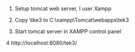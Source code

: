 
1. Setup tomcat web server, I user Xampp

2. Copy \tke3 to C:\xampp\Tomcat\webapps\tek3

3. Start tomcat server in XAMPP control panel

4 http://localhost:8080/tek3/